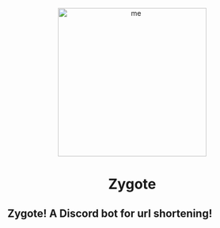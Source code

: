 <p align="center">
   <img src="https://github.com/JayyDoesDev/discord-bot-template/blob/main/.github/assets/Zygote.png" alt="me" width="300">
</p>
<h1 align="center">Zygote</h1>
<h2 align="left">Zygote! A Discord bot for url shortening!</h2>



